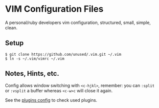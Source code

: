 
# VIM Configuration Files

A personal/ruby developers vim configuration, structured, small, simple, clean.

## Setup

```
$ git clone https://github.com/unused/.vim.git ~/.vim
$ ln -s ~/.vim/vimrc ~/.vim
```

## Notes, Hints, etc.

Config allows window switching with `<c-hjkl>`, remember: you can `:split` or `:vsplit` a buffer whereas `<c-w>c` will close it again.

See the [plugins config](/config/plugins.vim) to check used plugins.

